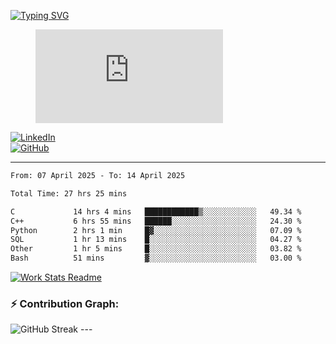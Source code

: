 [![Typing SVG](https://readme-typing-svg.herokuapp.com?font=Fira+Code&color=%2336BCF7&lines=Hi+there!+%F0%9F%91%8B;I+am+a+Computer+Science+Undergrad+at+IIT+Kharagpur;Thankyou+for+visiting+my+github+profile)](https://github.com/sesiii)


<figure><embed src="https://wakatime.com/share/@81d5e6c4-c575-43e6-9a9e-85ed25517f53/42cf003a-18dd-42ef-bded-df01146821f2.svg"></embed></figure>


[![LinkedIn](https://img.shields.io/badge/LinkedIn-0077B5?style=for-the-badge&logo=linkedin&logoColor=white)](https://www.linkedin.com/in/sesidadi)  
[![GitHub](https://img.shields.io/badge/GitHub-181717?style=for-the-badge&logo=github&logoColor=white)](https://github.com/sesiii)



---
<!--START_SECTION:waka-->

```txt
From: 07 April 2025 - To: 14 April 2025

Total Time: 27 hrs 25 mins

C             14 hrs 4 mins   ████████████▒░░░░░░░░░░░░   49.34 %
C++           6 hrs 55 mins   ██████░░░░░░░░░░░░░░░░░░░   24.30 %
Python        2 hrs 1 min     █▓░░░░░░░░░░░░░░░░░░░░░░░   07.09 %
SQL           1 hr 13 mins    █░░░░░░░░░░░░░░░░░░░░░░░░   04.27 %
Other         1 hr 5 mins     █░░░░░░░░░░░░░░░░░░░░░░░░   03.82 %
Bash          51 mins         ▓░░░░░░░░░░░░░░░░░░░░░░░░   03.00 %
```

<!--END_SECTION:waka-->


[![Work Stats Readme](https://github.com/sesiii/sesiii/actions/workflows/main.yml/badge.svg)](https://github.com/sesiii/sesiii/actions/workflows/main.yml)

### ⚡ Contribution Graph:

<img src="https://streak-stats.demolab.com/?user=sesiii&theme=radical" alt="GitHub Streak" />
---
